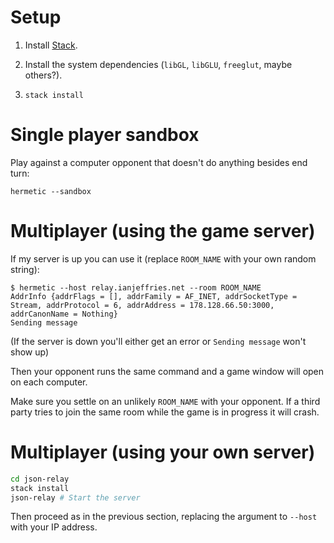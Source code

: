 # Setup

1. Install [Stack](https://haskellstack.org/).

2. Install the system dependencies (`libGL`, `libGLU`, `freeglut`, maybe others?).

3. `stack install`

# Single player sandbox

Play against a computer opponent that doesn't do anything besides end turn:

`hermetic --sandbox`

# Multiplayer (using the game server)

If my server is up you can use it (replace `ROOM_NAME` with your own random string):
```
$ hermetic --host relay.ianjeffries.net --room ROOM_NAME
AddrInfo {addrFlags = [], addrFamily = AF_INET, addrSocketType = Stream, addrProtocol = 6, addrAddress = 178.128.66.50:3000, addrCanonName = Nothing}
Sending message
```

(If the server is down you'll either get an error or `Sending message` won't show up)

Then your opponent runs the same command and a game window will open on each computer.

Make sure you settle on an unlikely `ROOM_NAME` with your opponent. If a third party tries to join the same room while the game is in progress it will crash.

# Multiplayer (using your own server)

```sh
cd json-relay
stack install
json-relay # Start the server
```

Then proceed as in the previous section, replacing the argument to `--host` with your IP address.
